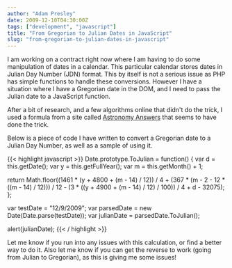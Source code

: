 ```yaml
---
author: "Adam Presley"
date: 2009-12-10T04:30:00Z
tags: ["development", "javascript"]
title: "From Gregorian to Julian Dates in JavaScript"
slug: "from-gregorian-to-julian-dates-in-javascript"
---
```


I am working on a contract right now where I am having to do some
manipulation of dates in a calendar. This particular calendar stores
dates in Julian Day Number (JDN) format. This by itself is not a serious
issue as PHP has simple functions to handle these conversions. However I
have a situation where I have a Gregorian date in the DOM, and I need to
pass the Julian date to a JavaScript function.

After a bit of research, and a few algorithms online that didn't do the
trick, I used a formula from a site called [Astronomy Answers](http://www.astro.uu.nl/~strous/AA/en/reken/juliaansedag.html) that
seems to have done the trick.

Below is a piece of code I have written to convert a Gregorian date to a
Julian Day Number, as well as a sample of using it.

{{< highlight javascript >}}
Date.prototype.ToJulian = function() {
var d = this.getDate();
var y = this.getFullYear();
var m = this.getMonth() + 1;

return Math.floor((1461 * (y + 4800 + (m - 14) / 12)) / 4 + (367 * (m - 2 - 12 * ((m - 14) / 12))) / 12 - (3 * ((y + 4900 + (m - 14) / 12) / 100)) / 4 + d - 32075);
};

var testDate = "12/9/2009";
var parsedDate = new Date(Date.parse(testDate));
var julianDate = parsedDate.ToJulian();

alert(julianDate);
{{< / highlight >}}

Let me know if you run into any issues with this calculation, or find a
better way to do it. Also let me know if you can get the reverse to work
(going from Julian to Gregorian), as this is giving me some issues!
